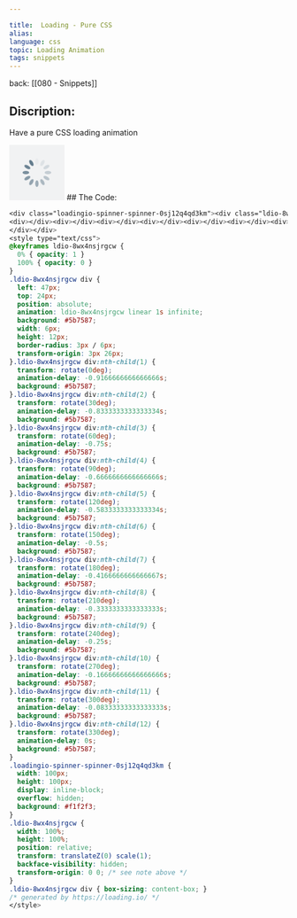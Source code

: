 ```yaml
---

title:  Loading - Pure CSS
alias:
language: css
topic: Loading Animation
tags: snippets
---
```


back: [[080 - Snippets]]


## Discription: 

Have a pure CSS loading animation


<div class="loadingio-spinner-spinner-0sj12q4qd3km"><div class="ldio-8wx4nsjrgcw">
<div></div><div></div><div></div><div></div><div></div><div></div><div></div><div></div><div></div><div></div><div></div><div></div>
</div></div>
<style type="text/css">
@keyframes ldio-8wx4nsjrgcw {
  0% { opacity: 1 }
  100% { opacity: 0 }
}
.ldio-8wx4nsjrgcw div {
  left: 47px;
  top: 24px;
  position: absolute;
  animation: ldio-8wx4nsjrgcw linear 1s infinite;
  background: #5b7587;
  width: 6px;
  height: 12px;
  border-radius: 3px / 6px;
  transform-origin: 3px 26px;
}.ldio-8wx4nsjrgcw div:nth-child(1) {
  transform: rotate(0deg);
  animation-delay: -0.9166666666666666s;
  background: #5b7587;
}.ldio-8wx4nsjrgcw div:nth-child(2) {
  transform: rotate(30deg);
  animation-delay: -0.8333333333333334s;
  background: #5b7587;
}.ldio-8wx4nsjrgcw div:nth-child(3) {
  transform: rotate(60deg);
  animation-delay: -0.75s;
  background: #5b7587;
}.ldio-8wx4nsjrgcw div:nth-child(4) {
  transform: rotate(90deg);
  animation-delay: -0.6666666666666666s;
  background: #5b7587;
}.ldio-8wx4nsjrgcw div:nth-child(5) {
  transform: rotate(120deg);
  animation-delay: -0.5833333333333334s;
  background: #5b7587;
}.ldio-8wx4nsjrgcw div:nth-child(6) {
  transform: rotate(150deg);
  animation-delay: -0.5s;
  background: #5b7587;
}.ldio-8wx4nsjrgcw div:nth-child(7) {
  transform: rotate(180deg);
  animation-delay: -0.4166666666666667s;
  background: #5b7587;
}.ldio-8wx4nsjrgcw div:nth-child(8) {
  transform: rotate(210deg);
  animation-delay: -0.3333333333333333s;
  background: #5b7587;
}.ldio-8wx4nsjrgcw div:nth-child(9) {
  transform: rotate(240deg);
  animation-delay: -0.25s;
  background: #5b7587;
}.ldio-8wx4nsjrgcw div:nth-child(10) {
  transform: rotate(270deg);
  animation-delay: -0.16666666666666666s;
  background: #5b7587;
}.ldio-8wx4nsjrgcw div:nth-child(11) {
  transform: rotate(300deg);
  animation-delay: -0.08333333333333333s;
  background: #5b7587;
}.ldio-8wx4nsjrgcw div:nth-child(12) {
  transform: rotate(330deg);
  animation-delay: 0s;
  background: #5b7587;
}
.loadingio-spinner-spinner-0sj12q4qd3km {
  width: 100px;
  height: 100px;
  display: inline-block;
  overflow: hidden;
  background: #f1f2f3;
}
.ldio-8wx4nsjrgcw {
  width: 100%;
  height: 100%;
  position: relative;
  transform: translateZ(0) scale(1);
  backface-visibility: hidden;
  transform-origin: 0 0; /* see note above */
}
.ldio-8wx4nsjrgcw div { box-sizing: content-box; }
/* generated by https://loading.io/ */
</style>
## The Code: 

```css
<div class="loadingio-spinner-spinner-0sj12q4qd3km"><div class="ldio-8wx4nsjrgcw">
<div></div><div></div><div></div><div></div><div></div><div></div><div></div><div></div><div></div><div></div><div></div><div></div>
</div></div>
<style type="text/css">
@keyframes ldio-8wx4nsjrgcw {
  0% { opacity: 1 }
  100% { opacity: 0 }
}
.ldio-8wx4nsjrgcw div {
  left: 47px;
  top: 24px;
  position: absolute;
  animation: ldio-8wx4nsjrgcw linear 1s infinite;
  background: #5b7587;
  width: 6px;
  height: 12px;
  border-radius: 3px / 6px;
  transform-origin: 3px 26px;
}.ldio-8wx4nsjrgcw div:nth-child(1) {
  transform: rotate(0deg);
  animation-delay: -0.9166666666666666s;
  background: #5b7587;
}.ldio-8wx4nsjrgcw div:nth-child(2) {
  transform: rotate(30deg);
  animation-delay: -0.8333333333333334s;
  background: #5b7587;
}.ldio-8wx4nsjrgcw div:nth-child(3) {
  transform: rotate(60deg);
  animation-delay: -0.75s;
  background: #5b7587;
}.ldio-8wx4nsjrgcw div:nth-child(4) {
  transform: rotate(90deg);
  animation-delay: -0.6666666666666666s;
  background: #5b7587;
}.ldio-8wx4nsjrgcw div:nth-child(5) {
  transform: rotate(120deg);
  animation-delay: -0.5833333333333334s;
  background: #5b7587;
}.ldio-8wx4nsjrgcw div:nth-child(6) {
  transform: rotate(150deg);
  animation-delay: -0.5s;
  background: #5b7587;
}.ldio-8wx4nsjrgcw div:nth-child(7) {
  transform: rotate(180deg);
  animation-delay: -0.4166666666666667s;
  background: #5b7587;
}.ldio-8wx4nsjrgcw div:nth-child(8) {
  transform: rotate(210deg);
  animation-delay: -0.3333333333333333s;
  background: #5b7587;
}.ldio-8wx4nsjrgcw div:nth-child(9) {
  transform: rotate(240deg);
  animation-delay: -0.25s;
  background: #5b7587;
}.ldio-8wx4nsjrgcw div:nth-child(10) {
  transform: rotate(270deg);
  animation-delay: -0.16666666666666666s;
  background: #5b7587;
}.ldio-8wx4nsjrgcw div:nth-child(11) {
  transform: rotate(300deg);
  animation-delay: -0.08333333333333333s;
  background: #5b7587;
}.ldio-8wx4nsjrgcw div:nth-child(12) {
  transform: rotate(330deg);
  animation-delay: 0s;
  background: #5b7587;
}
.loadingio-spinner-spinner-0sj12q4qd3km {
  width: 100px;
  height: 100px;
  display: inline-block;
  overflow: hidden;
  background: #f1f2f3;
}
.ldio-8wx4nsjrgcw {
  width: 100%;
  height: 100%;
  position: relative;
  transform: translateZ(0) scale(1);
  backface-visibility: hidden;
  transform-origin: 0 0; /* see note above */
}
.ldio-8wx4nsjrgcw div { box-sizing: content-box; }
/* generated by https://loading.io/ */
</style>
```
